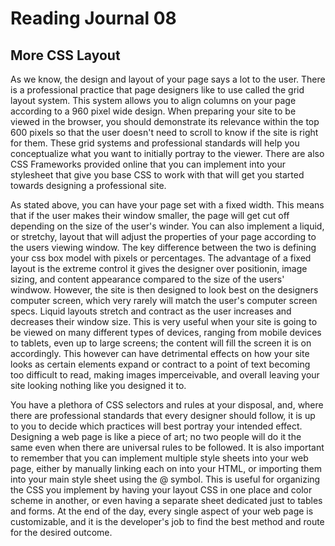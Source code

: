 # Reading Journal 08

## More CSS Layout

As we know, the design and layout of your page says a lot to the user. There is a professional practice that page designers like to use called the grid layout system. This system allows you to align columns on your page according to a 960 pixel wide design. When preparing your site to be viewed in the browser, you should demonstrate its relevance within the top 600 pixels so that the user doesn't need to scroll to know if the site is right for them. These grid systems and professional standards will help you conceptualize what you want to initially portray to the viewer. There are also CSS Frameworks provided online that you can implement into your stylesheet that give you base CSS to work with that will get you started towards designing a professional site.

As stated above, you can have your page set with a fixed width. This means that if the user makes their window smaller, the page will get cut off depending on the size of the user's winder. You can also implement a liquid, or stretchy, layout that will adjust the properties of your page according to the users viewing window. The key difference between the two is defining your css box model with pixels or percentages. The advantage of a fixed layout is the extreme control it gives the designer over positionin, image sizing, and content appearance compared to the size of the users' windwow. However, the site is then designed to look best on the designers computer screen, which very rarely will match the user's computer screen specs. Liquid layouts stretch and contract as the user increases and decreases their window size. This is very useful when your site is going to be viewed on many different types of devices, ranging from mobile devices to tablets, even up to large screens; the content will fill the screen it is on accordingly. This however can have detrimental effects on how your site looks as certain elements expand or contract to a point of text becoming too difficult to read, making images imperceivable, and overall leaving your site looking nothing like you designed it to.

You have a plethora of CSS selectors and rules at your disposal, and, where there are professional standards that every designer should follow, it is up to you to decide which practices will best portray your intended effect. Designing a web page is like a piece of art; no two people will do it the same even when there are universal rules to be followed. It is also important to remember that you can implement multiple style sheets into your web page, either by manually linking each on into your HTML, or importing them into your main style sheet using the @ symbol. This is useful for organizing the CSS you implement by having your layout CSS in one place and color scheme in another, or even having a separate sheet dedicated just to tables and forms. At the end of the day, every single aspect of your web page is customizable, and it is the developer's job to find the best method and route for the desired outcome.
